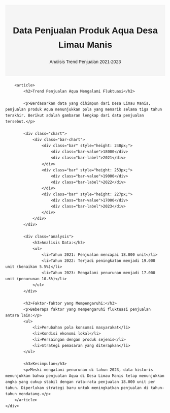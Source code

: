 
<html lang="id">
<head>
    <meta charset="UTF-8">
    <meta name="viewport" content="width=device-width, initial-scale=1.0">
    <title>Data Penjualan Aqua Desa Limau Manis</title>
    <style>
        body {
            font-family: Arial, sans-serif;
            line-height: 1.6;
            margin: 0;
            padding: 20px;
        }
        .container {
            max-width: 800px;
            margin: 0 auto;
        }
        .header {
            text-align: center;
            padding: 20px 0;
            background-color: #f5f5f5;
            margin-bottom: 20px;
        }
        .chart {
            margin: 30px 0;
            text-align: center;
        }
        .bar-chart {
            display: flex;
            justify-content: center;
            align-items: flex-end;
            height: 300px;
            gap: 20px;
            padding: 20px;
        }
        .bar {
            width: 80px;
            background-color: #4a90e2;
            display: flex;
            flex-direction: column;
            align-items: center;
            color: white;
            transition: height 0.3s ease;
        }
        .bar-value {
            margin-top: -25px;
            color: black;
        }
        .bar-label {
            margin-top: 10px;
            color: black;
        }
        .analysis {
            background-color: #f9f9f9;
            padding: 20px;
            border-radius: 5px;
            margin-top: 20px;
        }
    </style>
</head>
<body>
    <div class="container">
        <div class="header">
            <h1>Data Penjualan Produk Aqua Desa Limau Manis</h1>
            <p>Analisis Trend Penjualan 2021-2023</p>
        </div>

        <article>
            <h2>Trend Penjualan Aqua Mengalami Fluktuasi</h2>
            
            <p>Berdasarkan data yang dihimpun dari Desa Limau Manis, penjualan produk Aqua menunjukkan pola yang menarik selama tiga tahun terakhir. Berikut adalah gambaran lengkap dari data penjualan tersebut.</p>

            <div class="chart">
                <div class="bar-chart">
                    <div class="bar" style="height: 240px;">
                        <div class="bar-value">18000</div>
                        <div class="bar-label">2021</div>
                    </div>
                    <div class="bar" style="height: 253px;">
                        <div class="bar-value">19000</div>
                        <div class="bar-label">2022</div>
                    </div>
                    <div class="bar" style="height: 227px;">
                        <div class="bar-value">17000</div>
                        <div class="bar-label">2023</div>
                    </div>
                </div>
            </div>

            <div class="analysis">
                <h3>Analisis Data:</h3>
                <ul>
                    <li>Tahun 2021: Penjualan mencapai 18.000 unit</li>
                    <li>Tahun 2022: Terjadi peningkatan menjadi 19.000 unit (kenaikan 5.5%)</li>
                    <li>Tahun 2023: Mengalami penurunan menjadi 17.000 unit (penurunan 10.5%)</li>
                </ul>
            </div>

            <h3>Faktor-faktor yang Mempengaruhi:</h3>
            <p>Beberapa faktor yang mempengaruhi fluktuasi penjualan antara lain:</p>
            <ul>
                <li>Perubahan pola konsumsi masyarakat</li>
                <li>Kondisi ekonomi lokal</li>
                <li>Persaingan dengan produk sejenis</li>
                <li>Strategi pemasaran yang diterapkan</li>
            </ul>

            <h3>Kesimpulan</h3>
            <p>Meski mengalami penurunan di tahun 2023, data historis menunjukkan bahwa penjualan Aqua di Desa Limau Manis tetap menunjukkan angka yang cukup stabil dengan rata-rata penjualan 18.000 unit per tahun. Diperlukan strategi baru untuk meningkatkan penjualan di tahun-tahun mendatang.</p>
        </article>
    </div>
</body>
</html>
